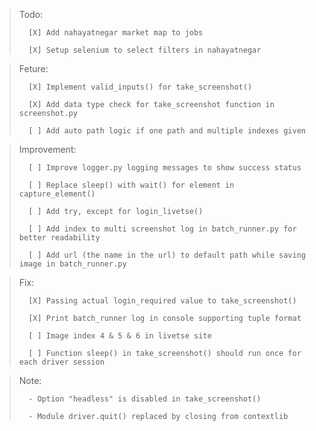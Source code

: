 > Todo:
>
>       [X] Add nahayatnegar market map to jobs
>
>       [X] Setup selenium to select filters in nahayatnegar

> Feture:
>
>       [X] Implement valid_inputs() for take_screenshot()
>
>       [X] Add data type check for take_screenshot function in screenshot.py
>
>       [ ] Add auto path logic if one path and multiple indexes given

> Improvement:
>
>       [ ] Improve logger.py logging messages to show success status
>
>       [ ] Replace sleep() with wait() for element in capture_element()
>
>       [ ] Add try, except for login_livetse()
>
>       [ ] Add index to multi screenshot log in batch_runner.py for better readability
>
>       [ ] Add url (the name in the url) to default path while saving image in batch_runner.py

> Fix:
>
>       [X] Passing actual login_required value to take_screenshot()
>
>       [X] Print batch_runner log in console supporting tuple format
>
>       [ ] Image index 4 & 5 & 6 in livetse site
>
>       [ ] Function sleep() in take_screenshot() should run once for each driver session

> Note:
>
>       - Option "headless" is disabled in take_screenshot()
>
>       - Module driver.quit() replaced by closing from contextlib
